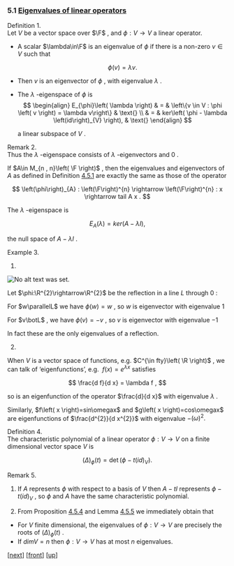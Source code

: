 ### 5.1 [Eigenvalues of linear operators](MA10210.html#QQ2-28-41)

Definition 1.  
Let $V$ be a vector space over $\F$ , and $\phi:V\rightarrow V$ a linear operator.

*   A scalar $\lambda\in\F$ is an eigenvalue of $\phi$ if there is a non-zero $v\in V$ such that
    
    $$
    \phi \left( v \right) = \lambda v .
    $$
    
*   Then $v$ is an eigenvector of $\phi$ , with eigenvalue $\lambda$ .
*   The $\lambda$ -eigenspace of $\phi$ is 
    $$
    \begin{align}
    E_{\phi}\left( \lambda \right) & = & \left\{v \in V : \phi \left( v \right) = \lambda v\right\} & \text{} \\ & = & ker\left( \phi - \lambda \left(id\right)_{V} \right), & \text{}
    \end{align}
    $$
    
    a linear subspace of $V$ .
    

Remark 2.  
Thus the $\lambda$ -eigenspace consists of $\lambda$ -eigenvectors and $0$ .

If $A\in M_{n , n}\left( \F \right)$ , then the eigenvalues and eigenvectors of $A$ as defined in Definition [4.5.1](MA10210se20.html#x26-39001r1) are exactly the same as those of the operator

$$
\left(\phi\right)_{A} : \left(\F\right)^{n} \rightarrow \left(\F\right)^{n} : x \rightarrow tail A x .
$$

The $\lambda$ -eigenspace is

$$
E_{A} \left( \lambda \right) = ker \left( A - \lambda I \right) ,
$$

the null space of $A-\lambda I$ .

Example 3.  

1.

![No alt text was set.](diagrams/fig5.svg)

Let $\phi:\R^{2}\rightarrow\R^{2}$ be the reflection in a line $L$ through $0$ :

For $w\parallelL$ we have $\phi\left( w \right)=w$ , so $w$ is eigenvector with eigenvalue $1$

For $v\botL$ , we have $\phi\left( v \right)=-v$ , so $v$ is eigenvector with eigenvalue $-1$

In fact these are the only eigenvalues of a reflection.

2.

When $V$ is a vector space of functions, e.g. $C^{\in fty}\left( \R \right)$ , we can talk of ‘eigenfunctions’, e.g.  $f\left( x \right)=e^{\lambda x}$ satisfies

$$
\frac{d f}{d x} = \lambda f ,
$$

so is an eigenfunction of the operator $\frac{d}{d x}$ with eigenvalue $\lambda$ .

Similarly, $f\left( x \right)=sin\omegax$ and $g\left( x \right)=cos\omegax$ are eigenfunctions of $\frac{d^{2}}{d x^{2}}$ with eigenvalue $-\left(\omega\right)^{2}.$

Definition 4.  
The characteristic polynomial of a linear operator $\phi:V\rightarrow V$ on a finite dimensional vector space $V$ is

$$
\left(\Delta\right)_{\phi} \left( t \right) =  \det  \left( \phi - t \left(id\right)_{V} \right) .
$$

Remark 5.  
1. If $A$ represents $\phi$ with respect to a basis of $V$ then $A-tI$ represents $\phi-t\left(id\right)_{V}$ , so $\phi$ and $A$ have the same characteristic polynomial.

2. From Proposition [4.5.4](MA10210se20.html#x26-39007r4) and Lemma [4.5.5](MA10210se20.html#x26-39009r5) we immediately obtain that

*   For $V$ finite dimensional, the eigenvalues of $\phi:V\rightarrow V$ are precisely the roots of $\left(\Delta\right)_{\phi}\left( t \right)$ .
*   If $dimV=n$ then $\phi:V\rightarrow V$ has at most $n$ eigenvalues.

[[next](MA10210se22.html)] [[front](MA10210se21.html)] [[up](MA10210ch5.html#MA10210se21.html)]